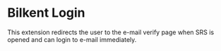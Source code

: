 # Bilkent Login
This extension redirects the user to the e-mail verify page when SRS is opened and can login to e-mail immediately.
